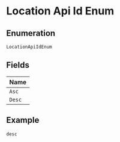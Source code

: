 
# Location Api Id Enum

## Enumeration

`LocationApiIdEnum`

## Fields

| Name |
|  --- |
| `Asc` |
| `Desc` |

## Example

```
desc
```

